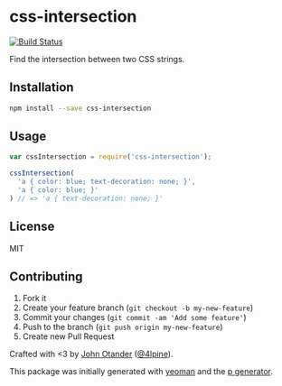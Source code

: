 # css-intersection

[![Build Status](https://secure.travis-ci.org/johnotander/css-intersection.png?branch=master)](https://travis-ci.org/johnotander/css-intersection)

Find the intersection between two CSS strings.

## Installation

```bash
npm install --save css-intersection
```

## Usage

```javascript
var cssIntersection = require('css-intersection');

cssIntersection(
  'a { color: blue; text-decoration: none; }',
  'a { color: blue; }'
) // => 'a { text-decoration: none; }'
```

## License

MIT

## Contributing

1. Fork it
2. Create your feature branch (`git checkout -b my-new-feature`)
3. Commit your changes (`git commit -am 'Add some feature'`)
4. Push to the branch (`git push origin my-new-feature`)
5. Create new Pull Request

Crafted with <3 by [John Otander](http://johnotander.com) ([@4lpine](https://twitter.com/4lpine)).

This package was initially generated with [yeoman](http://yeoman.io) and the [p generator](https://github.com/johnotander/generator-p.git).
